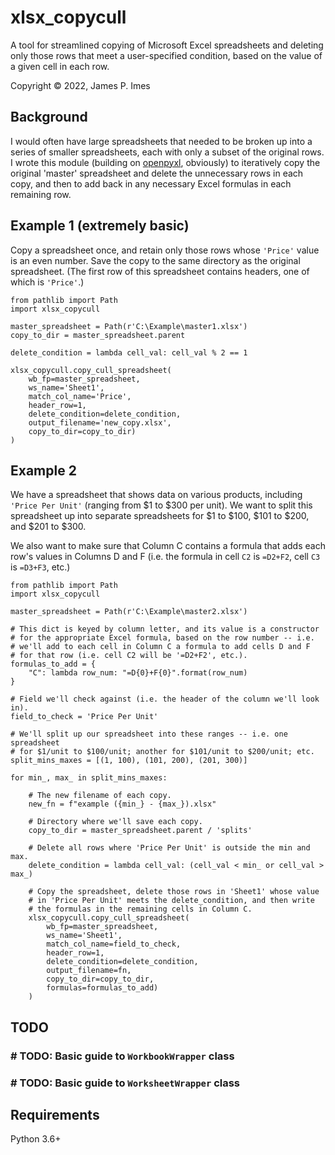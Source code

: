 
# xlsx_copycull

A tool for streamlined copying of Microsoft Excel spreadsheets and deleting only those rows that meet a user-specified condition, based on the value of a given cell in each row.

Copyright © 2022, James P. Imes


## Background

I would often have large spreadsheets that needed to be broken up into a series of smaller spreadsheets, each with only a subset of the original rows. I wrote this module (building on [openpyxl](https://pypi.org/project/openpyxl/), obviously) to iteratively copy the original 'master' spreadsheet and delete the unnecessary rows in each copy, and then to add back in any necessary Excel formulas in each remaining row.


## Example 1 (extremely basic)

Copy a spreadsheet once, and retain only those rows whose `'Price'` value is an even number. Save the copy to the same directory as the original spreadsheet. (The first row of this spreadsheet contains headers, one of which is `'Price'`.)

```
from pathlib import Path
import xlsx_copycull

master_spreadsheet = Path(r'C:\Example\master1.xlsx')
copy_to_dir = master_spreadsheet.parent

delete_condition = lambda cell_val: cell_val % 2 == 1

xlsx_copycull.copy_cull_spreadsheet(
    wb_fp=master_spreadsheet,
    ws_name='Sheet1',
    match_col_name='Price',
    header_row=1,
    delete_condition=delete_condition,
    output_filename='new_copy.xlsx',
    copy_to_dir=copy_to_dir)
)
```

## Example 2

We have a spreadsheet that shows data on various products, including `'Price Per Unit'` (ranging from $1 to $300 per unit). We want to split this spreadsheet up into separate spreadsheets for $1 to $100, $101 to $200, and $201 to $300.

We also want to make sure that Column C contains a formula that adds each row's values in Columns D and F (i.e. the formula in cell `C2` is `=D2+F2`, cell `C3` is `=D3+F3`, etc.)

```
from pathlib import Path
import xlsx_copycull

master_spreadsheet = Path(r'C:\Example\master2.xlsx')

# This dict is keyed by column letter, and its value is a constructor
# for the appropriate Excel formula, based on the row number -- i.e.
# we'll add to each cell in Column C a formula to add cells D and F
# for that row (i.e. cell C2 will be '=D2+F2', etc.).
formulas_to_add = {
    "C": lambda row_num: "=D{0}+F{0}".format(row_num)
}

# Field we'll check against (i.e. the header of the column we'll look in).
field_to_check = 'Price Per Unit'

# We'll split up our spreadsheet into these ranges -- i.e. one spreadsheet 
# for $1/unit to $100/unit; another for $101/unit to $200/unit; etc.
split_mins_maxes = [(1, 100), (101, 200), (201, 300)]

for min_, max_ in split_mins_maxes:
    
    # The new filename of each copy.
    new_fn = f"example ({min_} - {max_}).xlsx"
    
    # Directory where we'll save each copy.
    copy_to_dir = master_spreadsheet.parent / 'splits'
    
    # Delete all rows where 'Price Per Unit' is outside the min and max.
    delete_condition = lambda cell_val: (cell_val < min_ or cell_val > max_)
    
    # Copy the spreadsheet, delete those rows in 'Sheet1' whose value
    # in 'Price Per Unit' meets the delete_condition, and then write
    # the formulas in the remaining cells in Column C. 
    xlsx_copycull.copy_cull_spreadsheet(
        wb_fp=master_spreadsheet,
        ws_name='Sheet1',
        match_col_name=field_to_check,
        header_row=1,
        delete_condition=delete_condition,
        output_filename=fn,
        copy_to_dir=copy_to_dir,
        formulas=formulas_to_add)
    )
```


## TODO

### # TODO: Basic guide to `WorkbookWrapper` class
### # TODO: Basic guide to `WorksheetWrapper` class


## Requirements

Python 3.6+
